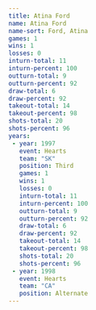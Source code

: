 ```yaml
---
title: Atina Ford
name: Atina Ford
name-sort: Ford, Atina
games: 1
wins: 1
losses: 0
inturn-total: 11
inturn-percent: 100
outturn-total: 9
outturn-percent: 92
draw-total: 6
draw-percent: 92
takeout-total: 14
takeout-percent: 98
shots-total: 20
shots-percent: 96
years:
 - year: 1997
   event: Hearts
   team: "SK"
   position: Third
   games: 1
   wins: 1
   losses: 0
   inturn-total: 11
   inturn-percent: 100
   outturn-total: 9
   outturn-percent: 92
   draw-total: 6
   draw-percent: 92
   takeout-total: 14
   takeout-percent: 98
   shots-total: 20
   shots-percent: 96
 - year: 1998
   event: Hearts
   team: "CA"
   position: Alternate
---
```

